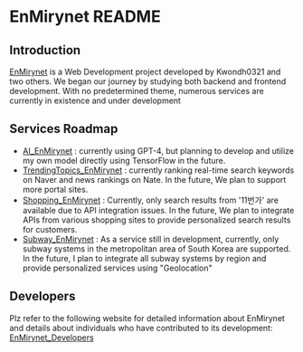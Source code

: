 # EnMirynet README

## Introduction

[EnMirynet](https://ournicerver.com/) is a Web Development project developed by Kwondh0321 and two others. We began our journey by studying both backend and frontend development. With no predetermined theme, numerous services are currently in existence and under development

## Services Roadmap
- [AI_EnMirynet](https://ai.ournicerver.com/) : currently using GPT-4, but planning to develop and utilize my own model directly using TensorFlow in the future.
- [TrendingTopics_EnMirynet](https://topic.ournicerver.com/) : currently ranking real-time search keywords on Naver and news rankings on Nate. In the future, We plan to support more portal sites.
- [Shopping_EnMirynet](https://shopping.ournicerver.com/) : Currently, only search results from '11번가' are available due to API integration issues. In the future, We plan to integrate APIs from various shopping sites to provide personalized search results for customers.
- [Subway_EnMirynet](https://subway.ournicerver.com/) : As a service still in development, currently, only subway systems in the metropolitan area of South Korea are supported. In the future, I plan to integrate all subway systems by region and provide personalized services using "Geolocation"

## Developers
Plz refer to the following website for detailed information about EnMirynet and details about individuals who have contributed to its development:
[EnMirynet_Developers](https://ournicerver.com/developers)
